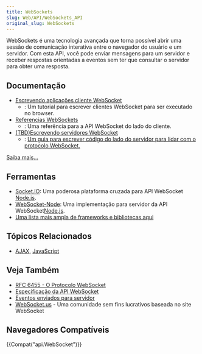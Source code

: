 ```yaml
---
title: WebSockets
slug: Web/API/WebSockets_API
original_slug: WebSockets
---
```

WebSockets é uma tecnologia avançada que torna possível abrir uma sessão de comunicação interativa entre o navegador do usuário e um servidor. Com esta API, você pode enviar mensagens para um servidor e receber respostas orientadas a eventos sem ter que consultar o servidor para obter uma resposta.

## Documentação

- [Escrevendo aplicações cliente WebSocket](/pt-BR/docs/WebSockets/Escrevendo_aplicacoes_cliente_WebSocket)
  - : Um tutorial para escrever clientes WebSocket para ser executado no browser.
- [Referencias WebSockets](/pt-BR/docs/WebSockets/WebSockets_reference)
  - : Uma referência para a API WebSocket do lado do cliente.
- [(TBD)Escrevendo servidores WebSocket](/pt-BR/docs/WebSockets/Writing_WebSocket_servers)
  - : [Um guia para escrever código do lado do servidor para lidar com o protocolo WebSocket.](/pt-BR/docs/WebSockets/Writing_WebSocket_servers)

[Saiba mais...](/pt-BR/docs/tag/WebSockets)

## Ferramentas

- [Socket.IO](http://socket.io): Uma poderosa plataforma cruzada para API WebSocket [Node.js](http://nodejs.org).
- [WebSocket-Node](https://github.com/Worlize/WebSocket-Node): Uma implementação para servidor da API WebSocket[Node.js](http://nodejs.org).
- [Uma lista mais ampla de frameworks e bibliotecas aqui](http://ajf.me/websocket/#libs)

## Tópicos Relacionados

- [AJAX](/pt-BR/docs/AJAX), [JavaScript](/pt-BR/docs/JavaScript)

## Veja Também

- [RFC 6455 - O Protocolo WebSocket](http://tools.ietf.org/html/rfc6455)
- [Especificação da API WebSocket](http://www.w3.org/TR/websockets/)
- [Eventos enviados para servidor](/pt-BR/docs/Server-sent_events)
- [WebSocket.us](http://websocket.us/) - Uma comunidade sem fins lucrativos baseada no site WebSocket

## Navegadores Compatíveis

{{Compat("api.WebSocket")}}
